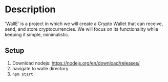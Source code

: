 # Description
'WallE' is a project in which we will create a Crypto Wallet that can receive, send, and store cryptocurrencies. We will focus on its functionality while keeping it simple, minimalistic.

## Setup
1. Download nodejs: https://nodejs.org/en/download/releases/
2. navigate to walle directory
3. `npm start`